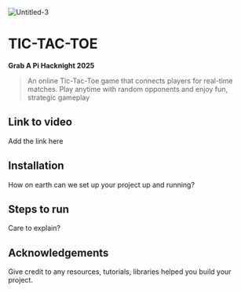 ![Untitled-3](https://github.com/user-attachments/assets/f8416d90-40a6-4cfc-81e4-bca2ccf36202)
# **TIC-TAC-TOE**


**Grab A Pi Hacknight 2025**

> An online Tic-Tac-Toe game that connects players for real-time matches. Play anytime with random opponents and enjoy fun, strategic gameplay


## **Link to video**
Add the link here

## **Installation**
How on earth can we set up your project up and running?

## **Steps to run**  
Care to explain?

## **Acknowledgements**
Give credit to any resources, tutorials, libraries helped you build your project.

